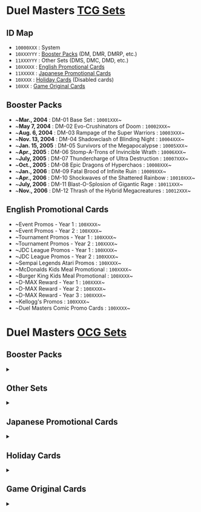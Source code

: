 # Duel Masters [TCG Sets](https://duelmasters.fandom.com/wiki/List_of_Duel_Masters_TCG_Sets)

## ID Map
- `10000XXX` : System
- `10XXXYYY` : [Booster Packs](https://duelmasters.fandom.com/wiki/Booster_Packs) (DM, DMR, DMRP, etc.)
- `11XXXYYY` : Other Sets (DMS, DMC, DMD, etc.)
- `10XXXXX` : [English Promotional Cards](https://duelmasters.fandom.com/wiki/English_Promotional_Cards)
- `11XXXXX` : [Japanese Promotional Cards](https://duelmasters.fandom.com/wiki/Promotional#OCG_Promos)
- `10XXXX` : [Holiday Cards](https://duelmasters.fandom.com/wiki/Holiday_Card) (Disabled cards)
- `10XXX` : [Game Original Cards](https://duelmasters.fandom.com/wiki/Game_Original_Card)

## Booster Packs
- ~**Mar., 2004** : DM-01 Base Set : `10001XXX`~
- ~**May 7, 2004** : DM-02 Evo-Crushinators of Doom : `10002XXX`~
- ~**Aug. 6, 2004** : DM-03 Rampage of the Super Warriors : `10003XXX`~
- ~**Nov. 13, 2004** : DM-04 Shadowclash of Blinding Night : `10004XXX`~
- ~**Jan. 15, 2005** : DM-05 Survivors of the Megapocalypse : `10005XXX`~
- ~**Apr., 2005** : DM-06 Stomp-A-Trons of Invincible Wrath : `10006XXX`~
- ~**July, 2005** : DM-07 Thundercharge of Ultra Destruction : `10007XXX`~
- ~**Oct., 2005** : DM-08 Epic Dragons of Hyperchaos : `10008XXX`~
- ~**Jan., 2006** : DM-09 Fatal Brood of Infinite Ruin : `10009XXX`~
- ~**Apr., 2006** : DM-10 Shockwaves of the Shattered Rainbow : `10010XXX`~
- ~**July, 2006** : DM-11 Blast-O-Splosion of Gigantic Rage : `10011XXX`~
- ~**Nov., 2006** : DM-12 Thrash of the Hybrid Megacreatures : `10012XXX`~

## English Promotional Cards
- ~Event Promos - Year 1 : `100XXXX`~
- ~Event Promos - Year 2 : `100XXXX`~
- ~Tournament Promos - Year 1 : `100XXXX`~
- ~Tournament Promos - Year 2 : `100XXXX`~
- ~JDC League Promos - Year 1 : `100XXXX`~
- ~JDC League Promos - Year 2 : `100XXXX`~
- ~Sempai Legends Atari Promos : `100XXXX`~
- ~McDonalds Kids Meal Promotional : `100XXXX`~
- ~Burger King Kids Meal Promotional : `100XXXX`~
- ~D-MAX Reward - Year 1 : `100XXXX`~
- ~D-MAX Reward - Year 2 : `100XXXX`~
- ~D-MAX Reward - Year 3 : `100XXXX`~
- ~Kellogg's Promos : `100XXXX`~
- ~Duel Masters Comic Promo Cards : `100XXXX`~

# Duel Masters [OCG Sets](https://duelmasters.fandom.com/wiki/List_of_Duel_Masters_OCG_Sets)
## Booster Packs
<details>
<summary></summary>

### Beginner's Block 基本セット
- ~**May 30, 2002** : DM-01 Base Set 基本編~
	- ~Cyber Brain サイバー・ブレイン : `10001121` (OCG only)~
	- ~Aqua Guard : `10001122`~
- ~**July 25, 2002** : DM-02 Master of Evolution 進化獣降臨~
	- ~Deep Operation ディープ・オペレーション : `10002061` (OCG only)~
- ~**Oct. 17, 2002** : DM-03 Master of Destruction 超戦士襲撃~
	- ~Streaming Shaper ストリーミング・シェイパー : `10003061`~
- ~**Dec. 26, 2002** : DM-04 Challenge of Black Shadow 闇騎士団の逆襲~
	- ~Aquan アクアン : `10004061`~
	- ~Astral Reef アストラル・リーフ : `10004062`~
- ~**Mar. 20, 2003** : DM-05 Return of the Survivor 漂流大陸の末裔~
	- ~Storm Javelin Wyvern ストームジャベリン・ワイバーン : `10005061`~

### Fighting Spirit Saga 闘魂編
- ~**June 26, 2003** : DM-06 Invincible Soul 闘魂編~
	- ~Wicked Soul Reincarnation 邪魂転生 : `10006121` (OCG only)~
	- ~Hell Slash ヘル・スラッシュ : `10006122` (OCG only)~
- ~**Sept. 25, 2003** : DM-07 Invincible Charge 時空超獣の呪~
	- ~Cursed Totem 呪紋の化身 : `10007061` (OCG only)~
- ~**Dec. 25, 2003** : DM-08 Invincible Legend 超神龍の復活~
	- ~Skeleton Vice スケルトン･バイス : `10008061` (OCG only)~

### Holy Fist Saga 聖拳編
- ~**Mar. 26, 2005** : DM-13 Eternal Phoenix 龍炎鳳神誕 : `10013XXX`~

### Reincarnation Saga 転生編
- **June 25, 2005** : DM-14 Generate Gear 転生編 : `10014XXX`
- **Sept. 17, 2005** : DM-15 Secret of Hidden Gear 神滅奥義継承 : `10015XXX`
- **Dec. 17, 2005** : DM-16 Origin of Perfect Gear 魔導黙示録 : `10016XXX`
- **Mar. 17, 2006** : DM-17 The Over-Technocross 終末魔導大戦 : `10017XXX`

### Reprint
- **Apr. 22, 2006** : DM-18 Best Challenger ベスト・チャレンジャー : `10018XXX`

### Phoenix Saga 不死鳥編
- **June 24, 2006** : DM-19 Spectacle Nova 不死鳥編 : `10019XXX`
- **Aug. 21, 2006** : DM-20 The Ultimate Nova 魔闘竜×機兵団 : `10020XXX`
- **Oct. 21, 2006** : DM-21 History of Devil Nova 封魔王の系譜 : `10021XXX`
- **Dec. 27, 2006** : DM-22 The Dragonic Nova 超神龍雷撃 : `10022XXX`
	- DM-22+1D The Dragonic Nova Plus One Dream : `10022XXX`
- **Feb. 17, 2007** : DM-23 The End of Universe 冥龍王帰還 : `10023XXX`

### God Apex Saga 極神編
- **June 23, 2007** : DM-24 Violence Heaven 極神編 : `10024XXX`
- **Sept. 22, 2007** : DM-25 Violence Creator 人造神の創造 : `10025XXX`
- **Dec. 22, 2007** : DM-26 Dragonic Wars 超絶VS究極 : `10026XXX`
- **Mar. 20, 2008** : DM-27 Perfect Heaven 完全極神 : `10027XXX`
	- DM-27+1D Perfect Heaven Plus One Dream : `10027XXX`

### Sengoku Saga 戦国編
- **June 21, 2008** : DM-28 Battle Galaxy 戦国編 : `10028XXX`
- **Sept. 6, 2008** : DM-29 Rock-on Heroes 戦国英雄伝 : `10029XXX`
	- DM-29+1D Rock-on Heroes Plus One Dream : `10029XXX`
- **Dec. 20, 2008** : DM-30 Ultra Duel 戦極魂 : `10030XXX`
- **Mar. 20, 2009** : DM-31 Greatest Champion 戦国武闘会 : `10031XXX`

### Divine Evolution Saga 神化編
- **June 27, 2009** : DM-32 Evolution Saga 神化編 : `10032XXX`
	- DM-32+1D Evolution Saga Plus One Dream : `10032XXX`
- **Sept. 19, 2009** : DM-33 Rising Dragon 太陽の龍王 : `10033XXX`
- **Dec. 19, 2009** : DM-34 Cross Generation 烈火の刃 : `10034XXX`
	- DM-34+1S Cross Generation Plus One Super : `10034XXX`
- **Mar. 20, 2010** : DM-35 Neverending Saga 超極竜VS六体神 : `10035XXX`

### Psychic Shock 覚醒編
- **June 26, 2010** : DM-36 Psychic Shock 覚醒編 : `10036XXX`
	- DM-36+1D Psychic Shock Plus One Dream : `10036XXX`
- **Sept. 11, 2010** : DM-37 Dark Emperor 暗黒の野望 : `10037XXX`
- **Dec. 18, 2010** : DM-38 Angelic Wars 超竜VS悪魔 : `10038XXX`
- **Mar. 19, 2011** : DM-39 Psychic Splash 覚醒爆発 : `10039XXX`

### DMR Packs
### Episode 1 エピソード1
- **June 25, 2011** : DMR-01 Episode 1: First Contact ファースト・コンタクト : `10040XXX`
- **Sept. 23, 2011** : DMR-02 Episode 1: Dark Side ダークサイド : `10041XXX`
- **Dec. 17, 2011** : DMR-03 Episode 1: Gaial Victory ガイアール・ビクトリー : `10042XXX`
- **Mar. 24, 2012** : DMR-04 Episode 1: Rising Hope ライジング・ホープ : `10043XXX`

### Episode 2 エピソード2
- **June 23, 2012** : DMR-05 Episode 2: Golden Age ゴールデン・エイジ : `10044XXX`
- **Sept. 22, 2012** : DMR-06 Episode 2: Victory Rush ビクトリー・ラッシュ : `10045XXX`
- **Dec. 15, 2012** : DMR-07 Episode 2: Golden Dragon ゴールデン・ドラゴン : `10046XXX`
	- **Dec. 15, 2012** : CoroCoro Version : `10046XXX`
- **Mar. 16, 2013** : DMR-08 Episode 2: Great Miracle グレイト・ミラクル : `10047XXX`
	- **Mar. 30, 2013** : DMR-08S Seven Heroes Version : `10047XXX`

### Episode 3 エピソード3
- **June 22, 2013** : DMR-09 Episode 3: Rage vs God レイジVSゴッド : `10048XXX`
- **Sept. 21, 2013** DMR-10 Episode 3: Dead & Beat デッド＆ビート : `10049XXX`
- **Dec. 20, 2013** : DMR-11 Episode 3: Ultra Victory Master ウルトラVマスター : `10050XXX`
- **Feb. 22, 2014** : DMR-12 Episode 3: Omega Climax オメガ∞マックス : `10051XXX`

### Dragon Saga ドラゴン・サーガ
- **May 24, 2014** : DMR-13 Dragsolution Gaiginga 龍解ガイギンガ : `10052XXX`
- **Sept. 20, 2014** : DMR-14 Wild Dragon Gaiglen 暴龍ガイグレン : `10053XXX`
- **Dec. 19, 2014** : DMR-15 Double Swords Ohginga 双剣オウギンガ : `10054XXX`
- **Feb. 21, 2015** : DMR-16極 Super Battle Guynext x Goku 超戦ガイネクスト×極 : `10055XXX`
- **Mar. 21, 2015** : DMR-16真 Super Battle Guynext x Shin 超戦ガイネクスト×真 : `10056XXX`

### Revolution 革命
- **June 20, 2015** : DMR-17 Burning Dogiragon!! 燃えろドギラゴン!! : `10057XXX`
- **Sept. 19, 2015** : DMR-18 Seize the Moment, Miradante!! 時よ止まれミラダンテ!! : `10058XXX`
- **Dec. 18, 2015** : DMR-19 Forbidden Dokindam X 禁断のドキンダムX : `10059XXX`
	- **Jan., 2016** : Forbidden Edition 禁断のドキンダムX 禁断エディション : `10059XXX`
- **Mar. 19, 2016** : DMR-20 Gyuujinmaru's True Identity!! 正体判明のギュウジン丸!! : `10060XXX`

### Revolution Final 革命ファイナル
- **May 28, 2016** : DMR-21 Team Hamukatsu and Dogiragon Buster ハムカツ団とドギラゴン剣 : `10061XXX`
- **Sept. 17, 2016** : DMR-22 World is Zero!! Blackout!! 世界は0だ!! ブラックアウト!! : `10062XXX`
- **Dec. 16, 2016** : DMR-23 Dogiragolden VS Dormageddon X ドギラゴールデンvsドルマゲドンX : `10063XXX`

### DMRP Packs
### Duel Masters デュエル・マスターズ
- **Mar. 25, 2017** : DMRP-01 Here Come the Jokers!! ジョーカーズ参上!! : `10064XXX`
- **June 24, 2017** : DMRP-02 All So Truly B・A・D Labyrinth!! マジでB・A・Dなラビリンス!! : `10065XXX`
- **Sept. 16, 2017** : DMRP-03 Feeling Joejoe Meraventure!! 気分J・O・E×2 メラ冒険!! : `10066XXX`
- **Dec. 16, 2017** : DMRP-04裁 The Rise of Master Dragon!! マスター･ドラゴン!! : `10067XXX`
- **Jan. 27, 2018** : DMRP-04魔 The Rise of Master Dolszak!! マスター・ドルスザク!! : `10068XXX`

### Twinpact Series 双極篇
- **Mar. 31, 2018** : DMRP-05 Gokai!! Joragon 轟快!! ジョラゴン Go Fight!! : `10069XXX`
- **June 23, 2018** : DMRP-06 Strike Back Galaxy Inferno・Annihilation!! 逆襲のギャラクシー 獄・殺 : `10070XXX`
- **Sept. 22, 2018** : DMRP-07 Ghira Ghira Ghiramessiah and Finaling †ギラギラ† 煌世主と終葬の QX!! : `10071XXX`
- **Dec. 21, 2018** : DMRP-08 The Showdown! Baraghiara!! Invincible OraOra Ringfinity ∞ : `10072XXX`

### Gacharange Series 超天篇
- **Mar. 30, 2019** : DMRP-09 New Zone Was Born! Super GR and Orega Ora!! : `10073XXX`
- **June 22, 2019** : DMRP-10 Blue C.A.P and Black DaiBanZai : `10074XXX`
- **Sept. 21, 2019** : DMRP-11 Zero Birth! Maji's Jornado 1059!! : `10075XXX`
- **Dec. 20, 2019** : DMRP-12 SuperSuperSuper Top! The Awakening Joghiragon vs. Zeeron Bang-Tan : `10076XXX` 
</details>

## Other Sets
<details>
<summary></summary>

- **June 30, 2002** : DMS-01 Duel Masters Starter Deck デュエルマスターズスターターセット : `11001XXX`
- **Dec. 19, 2002** : DMC-01 Shobu's Blaze Deck 勝舞火炎デッキ : `11002XXX`
- **Dec. 19, 2002** : DMC-02 Kokujo's Darkness Deck 黒城暗黒デッキ : `11003XXX`
- **Feb. 20, 2003** : DMC-03 Shobu's Blaze Power-Up Pack 勝舞火炎強化拡張パック : `11004XXX`
- **Feb. 20, 2003** : DMC-04 Kokujo's Darkness Power-Up Pack 黒城暗黒強化拡張パック : `11005XXX`
- **June 30, 2003** : DMS-02 Invincible Soul Starter Deck 闘魂編 スターターセット : `11006XXX`
- **Aug., 2003** : DMC-05 Lightning Thunder Deck ライトニング･サンダー : `11007XXX`
- **Aug., 2003** : DMC-06 Dragon Strikes Deck ドラゴン・ストライクス : `11008XXX`
- **Aug., 2003** : DMC-07 Eternal Insects Deck エターナル・インセクト : `11009XXX`
- **Aug., 2003** : DMC-08 Endless Black Hole Deck エンドレス・ブラックホール : `11010XXX`
- **Dec. 18, 2003** : DMC-09 Shobu's Dragon Legend Deck 勝舞神龍デッキ : `11011XXX`
- **Dec. 18, 2003** : DMC-10 Hakuoh's Holy Spirit Deck はくおうホーリー･スピリット デッキ : `11012XXX`
- **Feb. 21, 2004** : DMC-11 Shobu's Dragon Legend Power-Up Pack 勝舞神龍 強化拡張パック : `11013XXX`
- **Feb. 21, 2004** : DMC-12 Hakuoh's Holy Spirit Power-Up Pack 白凰精霊 強化拡張パック : `11014XXX`
- **May 31, 2004** : DMC-13 CoroCoro New Generation Pack ニュージェネレーション・パック : `11015XXX`
- **June 30, 2004** : DMS-03 Eternal Arms Starter Deck 聖拳編 スターターセット : `11016XXX`
- **Aug. 7, 2004** : DMC-14 Crimson Armorloids Deck 紅の鋼鉄兵団デッキ : `11017XXX`
- **Aug. 7, 2004** : DMC-15 Eternal Dragons Deck 幻想の無限龍デッキ : `11018XXX`
- **Aug. 7, 2004** : DMC-16 Guardian Blue Deck 紺碧の守護聖天デッキ : `11019XXX`
- **Aug. 7, 2004** : DMC-17 Dark Warriors Deck 戦場の暗黒皇女デッキ : `11020XXX`
- **Nov. 27, 2004** : DMC-18 Shobu's Holy Dragon Deck 勝舞聖龍デッキ : `11021XXX`
- **Nov. 27, 2004** : DMC-19 Zakira's Dragon Commander Deck ザキラ龍武デッキ : `11022XXX`
- **Feb. 18, 2005** : DMC-20 Shobu's Holy Dragon Power-Up Pack 双龍誕生勝舞エディション : `11023XXX`
- **Feb. 18, 2005** : DMC-21 Zakira's Dragon Commander Power-Up Pack 双龍誕生ザキラエディション : `11024XXX`
- **June 25, 2005** : DMS-04 Generation Gear Starter Deck 転生編 スターターセット : `11025XXX`
- **Aug. 20, 2005** : DMC-22 Hell Boost Half Deck ヘルブースト1/2デッキ : `11026XXX`
- **Aug. 20, 2005** : DMC-23 Speed Burn Half Deck スピードバーン1/2デッキ : `11027XXX`
- **Aug. 20, 2005** : DMC-24 Illusion Blue Half Deck イリュージョンブルー1/2デッキ : `11028XX`
- **Nov. 19, 2005** : DMC-25 Shobu's Fullmetal Fire Deck 勝舞紅蓮鋼速デッキ : `11029XXX`
- **Nov. 19, 2005** : DMC-26 Hakuoh's Angel Kingdom Deck 白凰聖霊帝国デッキ : `11030XXX`
- **Feb. 11, 2006** : DMC-27 CoroCoro Dream Pack ドリーム・パック : `11031XXX`
- **Apr. 22, 2006** : DMS-05 Best Challenger Starter Deck ベスト・チャレンジャースターターセット : `11032XXX`
- **July 15, 2006** : DMC-28 Grand Devil Finisher グランド・デビル・フィニッシャー : `11033XXX`
- **July 15, 2006** : DMC-29 Arc Seraphim Reverser アーク・セラフィム・リバーサー : `11034XXX`
- **Sept. 16, 2006** : DMC-30 Tyranno Drake Crusher ティラノ・ドレイク・クラッシャー : `11035XXX`
- **Sept. 16, 2006** : DMC-31 Great Mecha-O Eraser グレートメカオー・イレイザー : `11036XXX`
- **Mar. 24, 2007** : DMC-34 CoroCoro Dream Pack 2: Eternal Legacy エターナル・レガシー : `11037XXX`
- **May 21, 2007** : DMC-35 Beginner Beat Slash Deck ビギナーズ・ビートスラッシュ・デッキ : `11038XXX`
- **July 21, 2007** : DMC-36 Heaven of Dragon ヘヴン・オブ・ドラゴン : `11039XXX`
- **July 21, 2007** : DMC-37 Violence Angel バイオレンス・エンジェル : `11040XXX`
- **Nov. 23, 2007** : DMC-38 Castle of Demon キャッスル・オブ・デーモン : `11041XXX`
- **Nov. 23, 2007** : DMC-39 Victory Soul ビクトリー・ソウル : `11042XXX`
- **Nov. 24, 2007** : DMC-32 Mars Flash マーズ・フラッシュデッキ : `11043XXX`
- **Nov. 24, 2007** : DMC-33 Edge of Dragon エッジ・オブ・ドラゴンデッキ : `11044XXX`
- **Jan. 14, 2008** : DMC-40 Heavy Death Metal ヘヴィ・デス・メタル : `11045XXX`
- **Apr. 26, 2008** : DMC-41 Wild Kingdom ワイルド・キングダム : `11046XXX`
- **Apr. 26, 2008** : DMC-43 Never Ending Hero ネバーエンディング・ヒーロー : `11047XXX`
- **May 23, 2008** : DMC-42 CoroCoro Dream Pack 3: Eternal Gear ドリーム・パックIII : `11048XXX`
- **July 19, 2008** : DMC-44 Endless All Delete エンドレス・オール・デリート : `11049XXX`
- **Nov. 23, 2008** : DMC-45 Battle of Yamato Soul 魂 : `11050XXX`
- **Nov. 23, 2008** : DMC-46 Arcadias Knights Arcadias 騎士団 : `11051XXX`
- **Feb. 28, 2009** : DMC-47 Heroes Cross Pack - Shobu 勝舞 : `11052XXX`
- **Feb. 28, 2009** : DMC-48 Heroes Cross Pack - Zakira ザキラ : `11053XXX`
- **Apr. 25, 2009** : DMC-49 Force of Dragon フォース・オブ・ドラゴン : `11054XXX`
- **Apr. 25, 2009** : DMC-50 Perfect Angel パーフェクト・エンジェル : `11055XXX`
- **May 23, 2009** : DMC-51 Force of Dragon Entry Pack エントリーパック・ゼロ　フォース・オブ・ドラゴン : `11056XXX`
- **May 23, 2009** : DMC-52 Perfect Angel Entry Pack エントリーパック・ゼロ　パーフェクト・エンジェル : `11057XXX`
- **July 25, 2009** : DMC-53 Legend Chronicle Shobu レジェンド・クロニクル 勝舞編 : `11058XXX`
- **July 25, 2009** : DMC-54 Legend Chronicle Rival レジェンド・クロニクル ライバル編 : `11059XXX`
- **Oct. 24, 2009** : DMC-55 CoroCoro Legend 7 レジェンド・7 : `11060XXX`
- **Nov. 21, 2009** : DMC-56 The Samurai Legend ザ・サムライ・レジェンド : `11061XXX`
- **Nov. 21, 2009** : DMC-57 The God Kingdom ザ・ゴッド・キングダム : `11062XXX`
- **Jan. 30, 2010** : DMC-58 Mad Rock Chester マッド・ロック・チェスター : `11063XXX`
- **Apr. 24, 2010** : DMC-59 Samurai Ambitious サムライ・アンビシャス : `11064XXX`
- **Apr. 24, 2010** : DMC-60 Eternal Death エターナル・デス : `11065XXX`
- **May 22, 2010** : DMC-61 CoroCoro Dream Pack 4: Eternal Heaven ドリーム・パック4: エターナル・ヘヴン : `11066XXX`
- **July 24, 2010** : DMC-62 Ultra NEX ウルトラ・NEX : `11067XXX`
- **July 24, 2010** : DMC-63 Lunatic God ルナティック・ゴット : `11068XXX`
- **Aug. 21, 2010** : DMC-64 CoroCoro Legend 7: Dynamite Movie レジェンド・7　ムービー・ダイナマイト : `11069XXX`
- **Oct. 23, 2010** : DMC-65 The Movie Deck: Ultra Fire Spirits : `11070XXX`
- **Nov. 20, 2010** : DMC-66 Super Best デュエル・マスターズ超ベスト : `11071XXX`
- **Feb. 11, 2011** : DMC-67 Dramatic Wars: Fire and Dragon : `11072XXX`
- **Feb. 11, 2011** : DMC-68 Dramatic Wars: Angel and Demon : `11073XXX`
- **Apr. 23, 2011** : DMD-01 Start Dash Deck: Fire & Nature 火&自然編 : `11074XXX`
- **Apr. 23, 2011** : DMD-02 Start Dash Deck: Water & Darkness 水&闇編 : `11075XXX`
- **May 21, 2011** : DMX-01 King of Duel Road: Strong 7 キング・オブ・デュエルロード ストロング7 : `11076XXX`
- **July 16, 2011** : DMX-02 Deck Builder DX: Hunter Edition ハンター・エディション : `11077XXX`
- **July 16, 2011** : DMX-03 Deck Builder DX: Alien Edition エイリアン・エディション : `11078XXX`
- **Oct. 22, 2011** : DMX-04 Full Foil Pack: Revival Hero - The Hunter リバイバルヒーロー：ザ・ハンター : `11079XXX`
- **Oct. 22, 2011** : DMX-05 Full Foil Pack: Revival Hero - The Alien リバイバルヒーロー：ザ・エイリアン : `11080XXX`
- **Nov. 19, 2011** : DMD-03 Strong Metal Deck: Explosive Dash 爆裂ダッシュ : `11081XXX`
- **Nov. 19, 2011** : DMD-04 Strong Metal Deck: Strongest National Sport 最強国技 : `11082XXX`
- **Feb. 10, 2012** : DMX-06 Battle Royale! Heroes Victory Booster: Burning Gutsy Epic Battle : `11083XXX`
- **Feb. 10, 2012** : DMX-07 Battle Royale! Heroes Victory Booster: Roar of the Wild Battle : `11084XXX`
- **Apr. 21, 2012** : DMD-05 Rising Dash Deck: Infinite Attack! 無限アタック! : `11085XXX`
- **Apr. 21, 2012** : DMD-06 Rising Dash Deck: Counterattack Block! 反撃ブロック! : `11086XXX`
- **May 19, 2012** : DMX-08 Burn up to the Max! BEST Competition 激熱!ガチンコBEST : `11087XXX`
- **July 5, 2012** : DMX-09 Deck Builder Ogre DX: Gamba! Katsuta Saga ガンバ!勝太編 : `11088XXX`
- **July 5, 2012** : DMX-10 Deck Builder Ogre DX: Kirari! Leo Saga キラリ!レオ編 : `11089XXX`
- **Oct. 20, 2012** : DMX-11 Great Decisive Battle: Allstar 12 大決戦オールスター12 : `11090XXX`
- **Nov. 17, 2012** : DMD-07 Deformation Deck Set: Ogre DX Dragon DX鬼ドラゴン : `11091XXX`
- **Nov. 17, 2012** : DMD-08 Deformation Deck Set: Ogre DX Angel DX鬼エンジェル : `11092XXX`
- **Jan. 26, 2013** : DMX-12 Black Box Pack ブラック・ボックス・パック : `11093XXX`
- **Feb. 23, 2013** : DMX-13 White Zenith Pack ホワイト・ゼニス・パック : `11094XXX`
- **Apr. 20, 2013** : DMD-09 1st Deck Outrage Dash アウトレイジ・ダッシュ : `11095XXX`
- **Apr. 20, 2013** : DMD-10 1st Deck Oracle Dash オラクル・ダッシュ  : `11096XXX`
- **May 25, 2013** : DMX-14 Strongest Strategy: Perfect 12 最強戦略パーフェクト12 : `11097XXX`
- **July 20, 2013** : DMD-11 Forbidden Transform Deck: The Book of Outrage : `11098XXX`
- **July 20, 2013** : DMD-12 Forbidden Transform Deck: The Book of Oracle : `11099XXX`
- **Oct. 26, 2013** : DMX-15 Full Foil VS Pack: Virtueless Royal フルホイルVSパック 仁義無きロワイヤル : `11100XXX`
- **Nov. 16, 2013** : DMD-13 Super Deck MAX: Katsuking and Treasures of Legend : `11101XXX`
- **Jan. 18, 2014** : DMD-14 Super Deck Omega: Treasures of Pure Wicked God and Izumo's Counterattack : `11102XXX`
- **Mar. 21, 2014** : DMD-15 Beginning Dragon Deck: Battle Passion Dragon : `11103XXX`
- **Mar. 21, 2014** : DMD-16 Beginning Dragon Deck: Heavenly Justice Dragon : `11104XXX`
- **Mar. 21, 2014** : DMD-17 Beginning Dragon Deck: Crystal Memory Dragon : `11105XXX`
- **Apr. 19, 2014** : DMX-16 The Great Royal Strategies: Fantasista 12 超王道戦略ファンタジスタ12 : `11106XXX`
- **June 21, 2014** : DMD-18 Super Victory Deck: Blaze Up Dragon Sword Gaial : `11107XXX`
- **June 21, 2014** : DMD-19 Super Victory Deck: Annihilation Dragon Sword Diabolos : `11108XXX`
- **July 19, 2014** : DMX-17 Dragon Souls Festival 龍の祭典!ドラゴン魂フェス!! : `11109XXX`
- **Oct. 18, 2014** : DMX-18 Triple Shifter! Dragsolution Allstars 三段変形!龍解オールスターズ : `11110XXX`
- **Nov. 21, 2014** : DMD-20 Super Victory Deck: Victorious Rising Dragon Sword Gaiohburn : `11111XXX`
- **Jan. 24, 2015** : DMX-19 Super Rare 100% Pack スーパーレア100%パック : `11112XXX`
- **Apr. 25, 2015** : DMD-21 Due-ma Start Deck: Invincible Fire Civilization : `11113XXX`
- **Apr. 25, 2015** : DMD-22 Due-ma Start Deck: Destroyer Darkness Civilization : `11114XXX`
- **Apr. 25, 2015** : DMD-23 Due-ma Start Deck: Miracle Bringer Light Civilization : `11115XXX`
- **July 18, 2015** : DMX-20 Deck Ultimate Perfection!! Due-Max 160 ～Revolution & Invasion Rev～ : `11116XXX`
- **Aug. 8, 2015** : DMD-24 Masters Chronicle Deck: Bolmeteus Returns : `11117XXX`
- **Aug. 8, 2015** : DMD-25 Masters Chronicle Deck: Resurrection from Romanov Purgatory : `11118XXX`
- **Aug. 8, 2015** : DMD-26 Masters Chronicle Deck: Survivor Evolution - Alpha to Omega : `11119XXX`
- **Oct. 24, 2015** : DMX-21 Masters Chronicle Pack : `11120XXX`
- **Nov. 20, 2015** : DMD-27 Revolution vs. Invasion: Explosive Passion Fire Civilization : `11121XXX`
- **Nov. 20, 2015** : DMD-28 Revolution vs. Invasion: Dragonic Polaris Light Civilization : `11122XXX`
- **Jan. 30, 2016** : DMX-22 Super Black Box Pack 超ブラック・ボックス・パック : `11123XXX`
- **Apr. 23, 2016** : DMD-29 Revolution Start Deck: Katta's Whirlwindy Attack : `11124XXX`
- **Apr. 23, 2016** : DMD-30 Revolution Start Deck: Lucifer's Time Stop : `11125XXX`
- **May 21, 2016** : DMD-31 Field Start Deck: Basara's Forbidden : `11126XXX`
- **July 9, 2016** : DMX-23 Mystery Teach!! Deck Level MAX Pack 奥義伝授!! デッキLv.マックスパック : `11127XXX`
- **Aug. 6, 2016** : DMD-32 Masters Chronicle Deck 2016: The Genesis by the Lord of Spirits : `11128XXX`
- **Aug. 6, 2016** : DMD-33 Masters Chronicle Deck 2016: The World's End by the God of Devils : `11129XXX`
- **Oct. 22, 2016** : DMX-24 Shine! Duedemy Prize Pack 輝け!デュエデミー賞パック : `11130XXX`
- **Nov. 12, 2016** : DMD-34 Deluxe DueGacha Deck: Hero of the Silver Blade Dogiragon : `11131XXX`
- **Nov. 12, 2016** : DMD-35 Deluxe DueGacha Deck: Forbidden Star Dokindam : `11132XXX`
- **Jan. 28, 2017** : DMX-25 Final Memorial Pack ～E1, E2, E3 edition～ : `11133XXX`
- **Feb. 18, 2017** : DMX-26 Final Memorial Pack ～DS, Rev, RevF edition～ : `11134XXX`
- **Mar. 25, 2017** : DMSD-01 Joe's Jokers ジョーのジョーカーズ : `11135XXX`
- **Mar. 25, 2017** : DMSD-02 Kira's Labyrinth キラのラビリンス : `11136XXX`
- **May 20, 2017** : DMSD-03 Boltz's Bad Action Dynamite ボルツのB・A・D : `11137XXX`
- **July 8, 2017** : DMSP-01 Fancy! Grandy!! JoeDeckie BOX!! ステキ! カンペキ!! ジョーデッキ : `11138XXX`
- **Aug. 11, 2017** : DMBD-01 Chronicle Legacy Deck: Alcadeias Requiem アルカディアス鎮魂歌 : `11139XXX`
- **Aug. 11, 2017** : DMBD-02 Chronicle Legacy Deck: Storm Rising!! Dolge's Ninja Art : `11140XXX`
- **Oct. 21, 2017** : DMEX-01 Duel Masters: Golden Best ゴールデン・ベスト : `11141XXX`
- **Nov. 11, 2017** : DMBD-03 Mega-loaded Premium 7 Deck: Come Together!! Blazing J.O.E.kers! : `11142XXX`
- **Nov. 11, 2017** : DMBD-04 Mega-loaded Premium 7 Decks: Justice Spark!! DG On : `11143XXX`
- **Mar. 17, 2018** : DMSD-04 Jokers Bullets Explosion Start Deck ジョーカーズ・弾丸炸裂 : `11144XXX`
- **Mar. 17, 2018** : DMSD-05 Ou Kabuto Mach Explosion Start Deck 禍武斗・マッハ炸裂 : `11145XXX`
- **May 19, 2018** : DMSD-06 Dolszak Moonless Explosion Start Deck ドルスザク・無月炸裂 : `11146XXX`
- **July 14, 2018** : DMEX-02 Duema Quest Pack ~The Top 12 Legendary Strategies~ (reprint pack) : `11147XXX`
- **Aug. 10, 2018** : DMBD-05 Chronicle Legacy Deck 2018: Ultimate Balga Dragoncadia : `11148XXX`
- **Aug. 10, 2018** : DMBD-06 Chronicle Legacy Deck 2018: Divine Temple of the Zenith : `11149XXX`
- **Sept. 15, 2018** : DMSD-07 Messiah Calibur Z-Explosion Start Deck 煌世の剣・Z炸裂 : `11150XXX`
- **Oct. 20, 2018** : DMEX-03 Peri!!! Specialness Overloaded Mystery Pack : `11151XXX`
- **Nov. 11, 2018** : DMBD-07 Behold!! Twin Hero Deck 80: Jokers Deluxe VS Calibur Saga : `11152XXX`
- **Nov. 11, 2018** : DMBD-08 Behold!! Twin Hero Deck 80: Final Hazard VS Moonless Moon : `11153XXX`
- **Jan. 26, 2019** : DMEX-04 Dreams Come True!! Twinpact Uber No.1 Pack!! : `11154XXX`
- **Mar. 16, 2019** : DMSD-08 Super GR Start Deck: Joe's GachaMecha Wonderfoo : `11155XXX`
- **Mar. 16, 2019** : DMSD-09 Super GR Start Deck: Cap's Orega-Ora Delete : `11156XXX`
- **Apr. 20, 2019** : DMEX-05 100% New Zone! Super GR Pack 100 : `11157XXX`
- **May 18, 2019** : DMSD-10 Super GR Start Deck: Kira's Ghiramillion Galaxy : `11158XXX`
- **June 15, 2019** : DMSD-11 Super GR Start Deck: Cap's WAVE Gacha Paradise : `11159XXX`
- **June 15, 2019** : DMSD-12 Super GR Start Deck: Zero's Orega Moonless Sin : `11160XXX`
- **July 20, 2019** : DMEX-06 The Super King!! DueKing Pack : `11161XXX`
- **Aug. 9, 2019** : DMBD-09 Ultimate Chronicle Deck 2019: Gachinko! Kaiser Blade Oga : `11162XXX`
- **Aug. 9, 2019** : DMBD-10 Ultimate Chronicle Deck 2019: SSS! Invasion Dead Disaster : `11163XXX`
- **Sept. 14, 2019** : DMSD-13 Super GR Mega Start Deck: Joe's Super Jokers Tornado : `11164XXX`
- **Oct. 19, 2019** : DMEX-07 Hissatsu!! Maximum the Master Pack : `11165XXX`
- **Nov. 16, 2019** : DMBD-11 Gachi Yaba 4! Infinite Modifier Deck Set DX!! Joe's BigBang GR : `11166XXX`
- **Nov. 16, 2019** : DMBD-12 Gachi Yaba 4! Infinite Modifier Deck Set DX!! Zeero's Dragon Aura : `11167XXX`
- **Jan. 25, 2020** : DMEX-08 Mysterious Black Box Pack : `11168XXX`
</details>

## Japanese Promotional Cards
<details>
<summary></summary>

### [Year 1-5](https://duelmasters.fandom.com/wiki/Japanese_Promotional_Cards_(Year_1-5))
- **2002～2003** : Beginner's Block - Year 1 基本セット : `110XXXX`
- **June 2003～2004** : Fighting Spirit Saga - Year 2 闘魂編 : `110XXXX`
- **June 2004～2005** : Holy Fist Saga - Year 3 聖拳編 : `110XXXX`
- **June 2005～2006** : Reincarnation Saga - Year 4 転生編 : `110XXXX`
- **2006～2007** : Phoenix Saga - Year 5 不死鳥編 : `110XXXX`

### [Year 6-10](https://duelmasters.fandom.com/wiki/Japanese_Promotional_Cards_(Year_6-10))
- **???～2008** : God Apex Saga - Year 6 極神編 : `110XXXX`
- **???～2009** : Sengoku Saga - Year 7 戦国編 : `110XXXX`
- **July 2009～2010** : Divine Evolution Saga - Year 8 神化編 : `110XXXX`
- **May 2010～2011** : Awakening Saga - Year 9 覚醒編 : `110XXXX`
- **May 2010～2012** : Episode 1 - Year 10 エピソード1 : `110XXXX`

### [Year 11-15](https://duelmasters.fandom.com/wiki/Japanese_Promotional_Cards_(Year_11-15))
- **May 2012～2013** : Episode 2 - Year 11 エピソード2 : `110XXXX`
	- CoroCoro 35th : `110XXXX`
- **May 2013～2014** : Episode 3 - Year 12 エピソード3 : `110XXXX`
	- Viva! Anime30! : `110XXXX`
- **???～2015** : Dragon Saga - Year 13 ドラゴン・サーガ : `110XXXX`
	- Thank You 5 Billion! : `110XXXX`
- **May 2015～2016** : Revolution - Year 14 革命 : `110XXXX`
	- Duema Star Cup : `110XXXX`
- **May 2016～2017** : Revolution Final - Year 15 革命ファイナル : `110XXXX`

### [Year 16-20](https://duelmasters.fandom.com/wiki/Japanese_Promotional_Cards_(Year_16-20))
- **Mar. 2017～TBA** : Duel Masters - Year 16 デュエル・マスターズ : `110XXXX` (TBA)
</details>

## Holiday Cards
<details>
<summary></summary>

- **Dec. 25, 2013** : Katta's Crew Is Coming To Town 勝太が街にやってきた : `10XXXX`
- **Dec. 25, 2014** : Spread Joy to the World! デュエ友こぞりて : `10XXXX`
- **Jan. 1, 2015** : Treasure Cruise 七福神の宝船巡り : `10XXXX`
- **Jan. 1, 2016** : Forbidden New Year 禁断新年 : `10XXXX`
- **Dec. 25, 2017** : Decky the Hall ファラララ ラ～ラ ラララ♪ : `10XXXX`
</details>

## Game Original Cards
<details>
<summary></summary>

- ~**Mar. 18, 2003** : GBA Duel Masters 2 Invincible Advance : `10XXX`~
- ~**Aug. 16, 2004** : GBA Duel Masters 2 Shobu Kirifuda Version : `10XXX`~
- ~**Dec. 3, 2004** : PS2 Duel Masters: Cobalt : `10XXX`~
- ~**Dec. 12, 2004** : GBA Duel Masters 3 : `10XXX`~
- ~**Mar. 24, 2005** : PS2 Duel Masters: Birth of the Super Dragon : `10XXX`~
</details>
